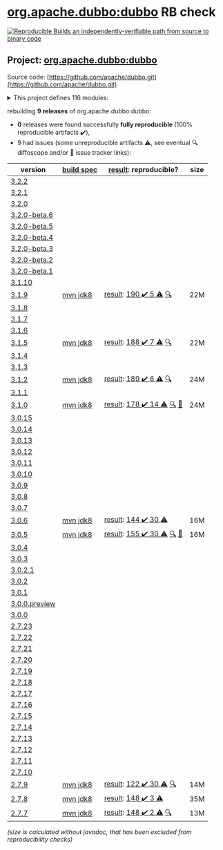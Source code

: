 [org.apache.dubbo:dubbo](https://central.sonatype.com/artifact/org.apache.dubbo/dubbo/3.1.9/versions) RB check
=======

[![Reproducible Builds](https://reproducible-builds.org/images/logos/rb.svg) an independently-verifiable path from source to binary code](https://reproducible-builds.org/)

## Project: [org.apache.dubbo:dubbo](https://central.sonatype.com/artifact/org.apache.dubbo/dubbo/3.1.9/versions)

Source code: [https://github.com/apache/dubbo.git](https://github.com/apache/dubbo.git)

<details><summary>This project defines 116 modules:</summary>

* [org.apache.dubbo:dubbo](https://central.sonatype.com/artifact/org.apache.dubbo/dubbo/3.1.9)
* [org.apache.dubbo:dubbo-auth](https://central.sonatype.com/artifact/org.apache.dubbo/dubbo-auth/3.1.9)
* [org.apache.dubbo:dubbo-bom](https://central.sonatype.com/artifact/org.apache.dubbo/dubbo-bom/3.1.9)
* [org.apache.dubbo:dubbo-cluster](https://central.sonatype.com/artifact/org.apache.dubbo/dubbo-cluster/3.1.9)
* [org.apache.dubbo:dubbo-common](https://central.sonatype.com/artifact/org.apache.dubbo/dubbo-common/3.1.9)
* [org.apache.dubbo:dubbo-compatible](https://central.sonatype.com/artifact/org.apache.dubbo/dubbo-compatible/3.1.9)
* [org.apache.dubbo:dubbo-compiler](https://central.sonatype.com/artifact/org.apache.dubbo/dubbo-compiler/3.1.9)
* [org.apache.dubbo:dubbo-config](https://central.sonatype.com/artifact/org.apache.dubbo/dubbo-config/3.1.9)
* [org.apache.dubbo:dubbo-config-api](https://central.sonatype.com/artifact/org.apache.dubbo/dubbo-config-api/3.1.9)
* [org.apache.dubbo:dubbo-config-spring](https://central.sonatype.com/artifact/org.apache.dubbo/dubbo-config-spring/3.1.9)
* [org.apache.dubbo:dubbo-configcenter](https://central.sonatype.com/artifact/org.apache.dubbo/dubbo-configcenter/3.1.9)
* [org.apache.dubbo:dubbo-configcenter-apollo](https://central.sonatype.com/artifact/org.apache.dubbo/dubbo-configcenter-apollo/3.1.9)
* [org.apache.dubbo:dubbo-configcenter-consul](https://central.sonatype.com/artifact/org.apache.dubbo/dubbo-configcenter-consul/3.1.9)
* [org.apache.dubbo:dubbo-configcenter-etcd](https://central.sonatype.com/artifact/org.apache.dubbo/dubbo-configcenter-etcd/3.1.9)
* [org.apache.dubbo:dubbo-configcenter-nacos](https://central.sonatype.com/artifact/org.apache.dubbo/dubbo-configcenter-nacos/3.1.9)
* [org.apache.dubbo:dubbo-configcenter-zookeeper](https://central.sonatype.com/artifact/org.apache.dubbo/dubbo-configcenter-zookeeper/3.1.9)
* [org.apache.dubbo:dubbo-container](https://central.sonatype.com/artifact/org.apache.dubbo/dubbo-container/3.1.9)
* [org.apache.dubbo:dubbo-container-api](https://central.sonatype.com/artifact/org.apache.dubbo/dubbo-container-api/3.1.9)
* [org.apache.dubbo:dubbo-container-log4j](https://central.sonatype.com/artifact/org.apache.dubbo/dubbo-container-log4j/3.1.9)
* [org.apache.dubbo:dubbo-container-logback](https://central.sonatype.com/artifact/org.apache.dubbo/dubbo-container-logback/3.1.9)
* [org.apache.dubbo:dubbo-container-spring](https://central.sonatype.com/artifact/org.apache.dubbo/dubbo-container-spring/3.1.9)
* [org.apache.dubbo:dubbo-dependencies](https://central.sonatype.com/artifact/org.apache.dubbo/dubbo-dependencies/3.1.9)
* [org.apache.dubbo:dubbo-dependencies-bom](https://central.sonatype.com/artifact/org.apache.dubbo/dubbo-dependencies-bom/3.1.9)
* [org.apache.dubbo:dubbo-dependencies-zookeeper](https://central.sonatype.com/artifact/org.apache.dubbo/dubbo-dependencies-zookeeper/3.1.9)
* [org.apache.dubbo:dubbo-dependencies-zookeeper-curator5](https://central.sonatype.com/artifact/org.apache.dubbo/dubbo-dependencies-zookeeper-curator5/3.1.9)
* [org.apache.dubbo:dubbo-distribution](https://central.sonatype.com/artifact/org.apache.dubbo/dubbo-distribution/3.1.9)
* [org.apache.dubbo:dubbo-filter](https://central.sonatype.com/artifact/org.apache.dubbo/dubbo-filter/3.1.9)
* [org.apache.dubbo:dubbo-filter-cache](https://central.sonatype.com/artifact/org.apache.dubbo/dubbo-filter-cache/3.1.9)
* [org.apache.dubbo:dubbo-filter-validation](https://central.sonatype.com/artifact/org.apache.dubbo/dubbo-filter-validation/3.1.9)
* [org.apache.dubbo:dubbo-kubernetes](https://central.sonatype.com/artifact/org.apache.dubbo/dubbo-kubernetes/3.1.9)
* [org.apache.dubbo:dubbo-metadata](https://central.sonatype.com/artifact/org.apache.dubbo/dubbo-metadata/3.1.9)
* [org.apache.dubbo:dubbo-metadata-api](https://central.sonatype.com/artifact/org.apache.dubbo/dubbo-metadata-api/3.1.9)
* [org.apache.dubbo:dubbo-metadata-definition-protobuf](https://central.sonatype.com/artifact/org.apache.dubbo/dubbo-metadata-definition-protobuf/3.1.9)
* [org.apache.dubbo:dubbo-metadata-processor](https://central.sonatype.com/artifact/org.apache.dubbo/dubbo-metadata-processor/3.1.9)
* [org.apache.dubbo:dubbo-metadata-report-consul](https://central.sonatype.com/artifact/org.apache.dubbo/dubbo-metadata-report-consul/3.1.9)
* [org.apache.dubbo:dubbo-metadata-report-etcd](https://central.sonatype.com/artifact/org.apache.dubbo/dubbo-metadata-report-etcd/3.1.9)
* [org.apache.dubbo:dubbo-metadata-report-nacos](https://central.sonatype.com/artifact/org.apache.dubbo/dubbo-metadata-report-nacos/3.1.9)
* [org.apache.dubbo:dubbo-metadata-report-redis](https://central.sonatype.com/artifact/org.apache.dubbo/dubbo-metadata-report-redis/3.1.9)
* [org.apache.dubbo:dubbo-metadata-report-zookeeper](https://central.sonatype.com/artifact/org.apache.dubbo/dubbo-metadata-report-zookeeper/3.1.9)
* [org.apache.dubbo:dubbo-metrics](https://central.sonatype.com/artifact/org.apache.dubbo/dubbo-metrics/3.1.9)
* [org.apache.dubbo:dubbo-metrics-api](https://central.sonatype.com/artifact/org.apache.dubbo/dubbo-metrics-api/3.1.9)
* [org.apache.dubbo:dubbo-metrics-prometheus](https://central.sonatype.com/artifact/org.apache.dubbo/dubbo-metrics-prometheus/3.1.9)
* [org.apache.dubbo:dubbo-monitor](https://central.sonatype.com/artifact/org.apache.dubbo/dubbo-monitor/3.1.9)
* [org.apache.dubbo:dubbo-monitor-api](https://central.sonatype.com/artifact/org.apache.dubbo/dubbo-monitor-api/3.1.9)
* [org.apache.dubbo:dubbo-monitor-default](https://central.sonatype.com/artifact/org.apache.dubbo/dubbo-monitor-default/3.1.9)
* [org.apache.dubbo:dubbo-native](https://central.sonatype.com/artifact/org.apache.dubbo/dubbo-native/3.1.9)
* [org.apache.dubbo:dubbo-native-plugin](https://central.sonatype.com/artifact/org.apache.dubbo/dubbo-native-plugin/3.1.9)
* [org.apache.dubbo:dubbo-parent](https://central.sonatype.com/artifact/org.apache.dubbo/dubbo-parent/3.1.9)
* [org.apache.dubbo:dubbo-plugin](https://central.sonatype.com/artifact/org.apache.dubbo/dubbo-plugin/3.1.9)
* [org.apache.dubbo:dubbo-qos](https://central.sonatype.com/artifact/org.apache.dubbo/dubbo-qos/3.1.9)
* [org.apache.dubbo:dubbo-reactive](https://central.sonatype.com/artifact/org.apache.dubbo/dubbo-reactive/3.1.9)
* [org.apache.dubbo:dubbo-registry](https://central.sonatype.com/artifact/org.apache.dubbo/dubbo-registry/3.1.9)
* [org.apache.dubbo:dubbo-registry-api](https://central.sonatype.com/artifact/org.apache.dubbo/dubbo-registry-api/3.1.9)
* [org.apache.dubbo:dubbo-registry-consul](https://central.sonatype.com/artifact/org.apache.dubbo/dubbo-registry-consul/3.1.9)
* [org.apache.dubbo:dubbo-registry-default](https://central.sonatype.com/artifact/org.apache.dubbo/dubbo-registry-default/3.1.9)
* [org.apache.dubbo:dubbo-registry-dns](https://central.sonatype.com/artifact/org.apache.dubbo/dubbo-registry-dns/3.1.9)
* [org.apache.dubbo:dubbo-registry-etcd3](https://central.sonatype.com/artifact/org.apache.dubbo/dubbo-registry-etcd3/3.1.9)
* [org.apache.dubbo:dubbo-registry-eureka](https://central.sonatype.com/artifact/org.apache.dubbo/dubbo-registry-eureka/3.1.9)
* [org.apache.dubbo:dubbo-registry-kubernetes](https://central.sonatype.com/artifact/org.apache.dubbo/dubbo-registry-kubernetes/3.1.9)
* [org.apache.dubbo:dubbo-registry-multicast](https://central.sonatype.com/artifact/org.apache.dubbo/dubbo-registry-multicast/3.1.9)
* [org.apache.dubbo:dubbo-registry-multiple](https://central.sonatype.com/artifact/org.apache.dubbo/dubbo-registry-multiple/3.1.9)
* [org.apache.dubbo:dubbo-registry-nacos](https://central.sonatype.com/artifact/org.apache.dubbo/dubbo-registry-nacos/3.1.9)
* [org.apache.dubbo:dubbo-registry-redis](https://central.sonatype.com/artifact/org.apache.dubbo/dubbo-registry-redis/3.1.9)
* [org.apache.dubbo:dubbo-registry-sofa](https://central.sonatype.com/artifact/org.apache.dubbo/dubbo-registry-sofa/3.1.9)
* [org.apache.dubbo:dubbo-registry-xds](https://central.sonatype.com/artifact/org.apache.dubbo/dubbo-registry-xds/3.1.9)
* [org.apache.dubbo:dubbo-registry-zookeeper](https://central.sonatype.com/artifact/org.apache.dubbo/dubbo-registry-zookeeper/3.1.9)
* [org.apache.dubbo:dubbo-remoting](https://central.sonatype.com/artifact/org.apache.dubbo/dubbo-remoting/3.1.9)
* [org.apache.dubbo:dubbo-remoting-api](https://central.sonatype.com/artifact/org.apache.dubbo/dubbo-remoting-api/3.1.9)
* [org.apache.dubbo:dubbo-remoting-etcd3](https://central.sonatype.com/artifact/org.apache.dubbo/dubbo-remoting-etcd3/3.1.9)
* [org.apache.dubbo:dubbo-remoting-grizzly](https://central.sonatype.com/artifact/org.apache.dubbo/dubbo-remoting-grizzly/3.1.9)
* [org.apache.dubbo:dubbo-remoting-http](https://central.sonatype.com/artifact/org.apache.dubbo/dubbo-remoting-http/3.1.9)
* [org.apache.dubbo:dubbo-remoting-mina](https://central.sonatype.com/artifact/org.apache.dubbo/dubbo-remoting-mina/3.1.9)
* [org.apache.dubbo:dubbo-remoting-netty](https://central.sonatype.com/artifact/org.apache.dubbo/dubbo-remoting-netty/3.1.9)
* [org.apache.dubbo:dubbo-remoting-netty4](https://central.sonatype.com/artifact/org.apache.dubbo/dubbo-remoting-netty4/3.1.9)
* [org.apache.dubbo:dubbo-remoting-p2p](https://central.sonatype.com/artifact/org.apache.dubbo/dubbo-remoting-p2p/3.1.9)
* [org.apache.dubbo:dubbo-remoting-redis](https://central.sonatype.com/artifact/org.apache.dubbo/dubbo-remoting-redis/3.1.9)
* [org.apache.dubbo:dubbo-remoting-zookeeper](https://central.sonatype.com/artifact/org.apache.dubbo/dubbo-remoting-zookeeper/3.1.9)
* [org.apache.dubbo:dubbo-remoting-zookeeper-curator5](https://central.sonatype.com/artifact/org.apache.dubbo/dubbo-remoting-zookeeper-curator5/3.1.9)
* [org.apache.dubbo:dubbo-rpc](https://central.sonatype.com/artifact/org.apache.dubbo/dubbo-rpc/3.1.9)
* [org.apache.dubbo:dubbo-rpc-api](https://central.sonatype.com/artifact/org.apache.dubbo/dubbo-rpc-api/3.1.9)
* [org.apache.dubbo:dubbo-rpc-dubbo](https://central.sonatype.com/artifact/org.apache.dubbo/dubbo-rpc-dubbo/3.1.9)
* [org.apache.dubbo:dubbo-rpc-grpc](https://central.sonatype.com/artifact/org.apache.dubbo/dubbo-rpc-grpc/3.1.9)
* [org.apache.dubbo:dubbo-rpc-hessian](https://central.sonatype.com/artifact/org.apache.dubbo/dubbo-rpc-hessian/3.1.9)
* [org.apache.dubbo:dubbo-rpc-http](https://central.sonatype.com/artifact/org.apache.dubbo/dubbo-rpc-http/3.1.9)
* [org.apache.dubbo:dubbo-rpc-injvm](https://central.sonatype.com/artifact/org.apache.dubbo/dubbo-rpc-injvm/3.1.9)
* [org.apache.dubbo:dubbo-rpc-memcached](https://central.sonatype.com/artifact/org.apache.dubbo/dubbo-rpc-memcached/3.1.9)
* [org.apache.dubbo:dubbo-rpc-native-thrift](https://central.sonatype.com/artifact/org.apache.dubbo/dubbo-rpc-native-thrift/3.1.9)
* [org.apache.dubbo:dubbo-rpc-redis](https://central.sonatype.com/artifact/org.apache.dubbo/dubbo-rpc-redis/3.1.9)
* [org.apache.dubbo:dubbo-rpc-rest](https://central.sonatype.com/artifact/org.apache.dubbo/dubbo-rpc-rest/3.1.9)
* [org.apache.dubbo:dubbo-rpc-rmi](https://central.sonatype.com/artifact/org.apache.dubbo/dubbo-rpc-rmi/3.1.9)
* [org.apache.dubbo:dubbo-rpc-thrift](https://central.sonatype.com/artifact/org.apache.dubbo/dubbo-rpc-thrift/3.1.9)
* [org.apache.dubbo:dubbo-rpc-triple](https://central.sonatype.com/artifact/org.apache.dubbo/dubbo-rpc-triple/3.1.9)
* [org.apache.dubbo:dubbo-rpc-webservice](https://central.sonatype.com/artifact/org.apache.dubbo/dubbo-rpc-webservice/3.1.9)
* [org.apache.dubbo:dubbo-rpc-xml](https://central.sonatype.com/artifact/org.apache.dubbo/dubbo-rpc-xml/3.1.9)
* [org.apache.dubbo:dubbo-serialization](https://central.sonatype.com/artifact/org.apache.dubbo/dubbo-serialization/3.1.9)
* [org.apache.dubbo:dubbo-serialization-api](https://central.sonatype.com/artifact/org.apache.dubbo/dubbo-serialization-api/3.1.9)
* [org.apache.dubbo:dubbo-serialization-avro](https://central.sonatype.com/artifact/org.apache.dubbo/dubbo-serialization-avro/3.1.9)
* [org.apache.dubbo:dubbo-serialization-fastjson](https://central.sonatype.com/artifact/org.apache.dubbo/dubbo-serialization-fastjson/3.1.9)
* [org.apache.dubbo:dubbo-serialization-fastjson2](https://central.sonatype.com/artifact/org.apache.dubbo/dubbo-serialization-fastjson2/3.1.9)
* [org.apache.dubbo:dubbo-serialization-fst](https://central.sonatype.com/artifact/org.apache.dubbo/dubbo-serialization-fst/3.1.9)
* [org.apache.dubbo:dubbo-serialization-gson](https://central.sonatype.com/artifact/org.apache.dubbo/dubbo-serialization-gson/3.1.9)
* [org.apache.dubbo:dubbo-serialization-hessian2](https://central.sonatype.com/artifact/org.apache.dubbo/dubbo-serialization-hessian2/3.1.9)
* [org.apache.dubbo:dubbo-serialization-jdk](https://central.sonatype.com/artifact/org.apache.dubbo/dubbo-serialization-jdk/3.1.9)
* [org.apache.dubbo:dubbo-serialization-kryo](https://central.sonatype.com/artifact/org.apache.dubbo/dubbo-serialization-kryo/3.1.9)
* [org.apache.dubbo:dubbo-serialization-native-hession](https://central.sonatype.com/artifact/org.apache.dubbo/dubbo-serialization-native-hession/3.1.9)
* [org.apache.dubbo:dubbo-serialization-protobuf](https://central.sonatype.com/artifact/org.apache.dubbo/dubbo-serialization-protobuf/3.1.9)
* [org.apache.dubbo:dubbo-serialization-protostuff](https://central.sonatype.com/artifact/org.apache.dubbo/dubbo-serialization-protostuff/3.1.9)
* [org.apache.dubbo:dubbo-serialization-test](https://central.sonatype.com/artifact/org.apache.dubbo/dubbo-serialization-test/3.1.9)
* [org.apache.dubbo:dubbo-spring-boot](https://central.sonatype.com/artifact/org.apache.dubbo/dubbo-spring-boot/3.1.9)
* [org.apache.dubbo:dubbo-spring-boot-actuator](https://central.sonatype.com/artifact/org.apache.dubbo/dubbo-spring-boot-actuator/3.1.9)
* [org.apache.dubbo:dubbo-spring-boot-actuator-compatible](https://central.sonatype.com/artifact/org.apache.dubbo/dubbo-spring-boot-actuator-compatible/3.1.9)
* [org.apache.dubbo:dubbo-spring-boot-autoconfigure](https://central.sonatype.com/artifact/org.apache.dubbo/dubbo-spring-boot-autoconfigure/3.1.9)
* [org.apache.dubbo:dubbo-spring-boot-autoconfigure-compatible](https://central.sonatype.com/artifact/org.apache.dubbo/dubbo-spring-boot-autoconfigure-compatible/3.1.9)
* [org.apache.dubbo:dubbo-spring-boot-compatible](https://central.sonatype.com/artifact/org.apache.dubbo/dubbo-spring-boot-compatible/3.1.9)
* [org.apache.dubbo:dubbo-spring-boot-starter](https://central.sonatype.com/artifact/org.apache.dubbo/dubbo-spring-boot-starter/3.1.9)
* [org.apache.dubbo:dubbo-xds](https://central.sonatype.com/artifact/org.apache.dubbo/dubbo-xds/3.1.9)
</details>

rebuilding **9 releases** of org.apache.dubbo:dubbo:
- **0** releases were found successfully **fully reproducible** (100% reproducible artifacts :heavy_check_mark:),
- 9 had issues (some unreproducible artifacts :warning:, see eventual :mag: diffoscope and/or :memo: issue tracker links):

| version | [build spec](/BUILDSPEC.md) | [result](https://reproducible-builds.org/docs/jvm/): reproducible? | size |
| -- | --------- | ------ | -- |
| [3.2.2](https://central.sonatype.com/artifact/org.apache.dubbo/dubbo/3.2.2/pom) | | | |
| [3.2.1](https://central.sonatype.com/artifact/org.apache.dubbo/dubbo/3.2.1/pom) | | | |
| [3.2.0](https://central.sonatype.com/artifact/org.apache.dubbo/dubbo/3.2.0/pom) | | | |
| [3.2.0-beta.6](https://central.sonatype.com/artifact/org.apache.dubbo/dubbo/3.2.0-beta.6/pom) | | | |
| [3.2.0-beta.5](https://central.sonatype.com/artifact/org.apache.dubbo/dubbo/3.2.0-beta.5/pom) | | | |
| [3.2.0-beta.4](https://central.sonatype.com/artifact/org.apache.dubbo/dubbo/3.2.0-beta.4/pom) | | | |
| [3.2.0-beta.3](https://central.sonatype.com/artifact/org.apache.dubbo/dubbo/3.2.0-beta.3/pom) | | | |
| [3.2.0-beta.2](https://central.sonatype.com/artifact/org.apache.dubbo/dubbo/3.2.0-beta.2/pom) | | | |
| [3.2.0-beta.1](https://central.sonatype.com/artifact/org.apache.dubbo/dubbo/3.2.0-beta.1/pom) | | | |
| [3.1.10](https://central.sonatype.com/artifact/org.apache.dubbo/dubbo/3.1.10/pom) | | | |
| [3.1.9](https://central.sonatype.com/artifact/org.apache.dubbo/dubbo/3.1.9/pom) | [mvn jdk8](dubbo-3.1.9.buildspec) | [result](dubbo-parent-3.1.9.buildinfo): [190 :heavy_check_mark:  5 :warning:](dubbo-parent-3.1.9.buildcompare) [:mag:](dubbo-parent-3.1.9.diffoscope) | 22M |
| [3.1.8](https://central.sonatype.com/artifact/org.apache.dubbo/dubbo/3.1.8/pom) | | | |
| [3.1.7](https://central.sonatype.com/artifact/org.apache.dubbo/dubbo/3.1.7/pom) | | | |
| [3.1.6](https://central.sonatype.com/artifact/org.apache.dubbo/dubbo/3.1.6/pom) | | | |
| [3.1.5](https://central.sonatype.com/artifact/org.apache.dubbo/dubbo/3.1.5/pom) | [mvn jdk8](dubbo-3.1.5.buildspec) | [result](dubbo-parent-3.1.5.buildinfo): [188 :heavy_check_mark:  7 :warning:](dubbo-parent-3.1.5.buildcompare) [:mag:](dubbo-parent-3.1.5.diffoscope) | 22M |
| [3.1.4](https://central.sonatype.com/artifact/org.apache.dubbo/dubbo/3.1.4/pom) | | | |
| [3.1.3](https://central.sonatype.com/artifact/org.apache.dubbo/dubbo/3.1.3/pom) | | | |
| [3.1.2](https://central.sonatype.com/artifact/org.apache.dubbo/dubbo/3.1.2/pom) | [mvn jdk8](dubbo-3.1.2.buildspec) | [result](dubbo-parent-3.1.2.buildinfo): [189 :heavy_check_mark:  6 :warning:](dubbo-parent-3.1.2.buildcompare) [:mag:](dubbo-parent-3.1.2.diffoscope) | 24M |
| [3.1.1](https://central.sonatype.com/artifact/org.apache.dubbo/dubbo/3.1.1/pom) | | | |
| [3.1.0](https://central.sonatype.com/artifact/org.apache.dubbo/dubbo/3.1.0/pom) | [mvn jdk8](dubbo-3.1.0.buildspec) | [result](dubbo-parent-3.1.0.buildinfo): [178 :heavy_check_mark:  14 :warning:](dubbo-parent-3.1.0.buildcompare) [:mag:](dubbo-parent-3.1.0.diffoscope) [:memo:](https://github.com/apache/dubbo/pull/10700) | 24M |
| [3.0.15](https://central.sonatype.com/artifact/org.apache.dubbo/dubbo/3.0.15/pom) | | | |
| [3.0.14](https://central.sonatype.com/artifact/org.apache.dubbo/dubbo/3.0.14/pom) | | | |
| [3.0.13](https://central.sonatype.com/artifact/org.apache.dubbo/dubbo/3.0.13/pom) | | | |
| [3.0.12](https://central.sonatype.com/artifact/org.apache.dubbo/dubbo/3.0.12/pom) | | | |
| [3.0.11](https://central.sonatype.com/artifact/org.apache.dubbo/dubbo/3.0.11/pom) | | | |
| [3.0.10](https://central.sonatype.com/artifact/org.apache.dubbo/dubbo/3.0.10/pom) | | | |
| [3.0.9](https://central.sonatype.com/artifact/org.apache.dubbo/dubbo/3.0.9/pom) | | | |
| [3.0.8](https://central.sonatype.com/artifact/org.apache.dubbo/dubbo/3.0.8/pom) | | | |
| [3.0.7](https://central.sonatype.com/artifact/org.apache.dubbo/dubbo/3.0.7/pom) | | | |
| [3.0.6](https://central.sonatype.com/artifact/org.apache.dubbo/dubbo/3.0.6/pom) | [mvn jdk8](dubbo-3.0.6.buildspec) | [result](dubbo-parent-3.0.6.buildinfo): [144 :heavy_check_mark:  30 :warning:](dubbo-parent-3.0.6.buildcompare) | 16M |
| [3.0.5](https://central.sonatype.com/artifact/org.apache.dubbo/dubbo/3.0.5/pom) | [mvn jdk8](dubbo-3.0.5.buildspec) | [result](dubbo-parent-3.0.5.buildinfo): [155 :heavy_check_mark:  30 :warning:](dubbo-parent-3.0.5.buildcompare) [:mag:](dubbo-parent-3.0.5.diffoscope) [:memo:](https://github.com/apache/dubbo/pull/10067) | 16M |
| [3.0.4](https://central.sonatype.com/artifact/org.apache.dubbo/dubbo/3.0.4/pom) | | | |
| [3.0.3](https://central.sonatype.com/artifact/org.apache.dubbo/dubbo/3.0.3/pom) | | | |
| [3.0.2.1](https://central.sonatype.com/artifact/org.apache.dubbo/dubbo/3.0.2.1/pom) | | | |
| [3.0.2](https://central.sonatype.com/artifact/org.apache.dubbo/dubbo/3.0.2/pom) | | | |
| [3.0.1](https://central.sonatype.com/artifact/org.apache.dubbo/dubbo/3.0.1/pom) | | | |
| [3.0.0.preview](https://central.sonatype.com/artifact/org.apache.dubbo/dubbo/3.0.0.preview/pom) | | | |
| [3.0.0](https://central.sonatype.com/artifact/org.apache.dubbo/dubbo/3.0.0/pom) | | | |
| [2.7.23](https://central.sonatype.com/artifact/org.apache.dubbo/dubbo/2.7.23/pom) | | | |
| [2.7.22](https://central.sonatype.com/artifact/org.apache.dubbo/dubbo/2.7.22/pom) | | | |
| [2.7.21](https://central.sonatype.com/artifact/org.apache.dubbo/dubbo/2.7.21/pom) | | | |
| [2.7.20](https://central.sonatype.com/artifact/org.apache.dubbo/dubbo/2.7.20/pom) | | | |
| [2.7.19](https://central.sonatype.com/artifact/org.apache.dubbo/dubbo/2.7.19/pom) | | | |
| [2.7.18](https://central.sonatype.com/artifact/org.apache.dubbo/dubbo/2.7.18/pom) | | | |
| [2.7.17](https://central.sonatype.com/artifact/org.apache.dubbo/dubbo/2.7.17/pom) | | | |
| [2.7.16](https://central.sonatype.com/artifact/org.apache.dubbo/dubbo/2.7.16/pom) | | | |
| [2.7.15](https://central.sonatype.com/artifact/org.apache.dubbo/dubbo/2.7.15/pom) | | | |
| [2.7.14](https://central.sonatype.com/artifact/org.apache.dubbo/dubbo/2.7.14/pom) | | | |
| [2.7.13](https://central.sonatype.com/artifact/org.apache.dubbo/dubbo/2.7.13/pom) | | | |
| [2.7.12](https://central.sonatype.com/artifact/org.apache.dubbo/dubbo/2.7.12/pom) | | | |
| [2.7.11](https://central.sonatype.com/artifact/org.apache.dubbo/dubbo/2.7.11/pom) | | | |
| [2.7.10](https://central.sonatype.com/artifact/org.apache.dubbo/dubbo/2.7.10/pom) | | | |
| [2.7.9](https://central.sonatype.com/artifact/org.apache.dubbo/dubbo/2.7.9/pom) | [mvn jdk8](dubbo-2.7.9.buildspec) | [result](dubbo-parent-2.7.9.buildinfo): [122 :heavy_check_mark:  30 :warning:](dubbo-parent-2.7.9.buildcompare) [:mag:](https://github.com/jvm-repo-rebuild/reproducible-central/blob/master/content/org/apache/dubbo/dubbo-parent-2.7.9.diffoscope) | 14M |
| [2.7.8](https://central.sonatype.com/artifact/org.apache.dubbo/dubbo/2.7.8/pom) | [mvn jdk8](dubbo-2.7.8.buildspec) | [result](dubbo-metadata-processor-2.7.8.buildinfo): [148 :heavy_check_mark:  3 :warning:](dubbo-metadata-processor-2.7.8.buildcompare) | 35M |
| [2.7.7](https://central.sonatype.com/artifact/org.apache.dubbo/dubbo/2.7.7/pom) | [mvn jdk8](dubbo-2.7.7.buildspec) | [result](dubbo-parent-2.7.7.buildinfo): [148 :heavy_check_mark:  2 :warning:](dubbo-parent-2.7.7.buildcompare) [:mag:](https://github.com/jvm-repo-rebuild/reproducible-central/blob/master/content/org/apache/dubbo/dubbo-parent-2.7.7.diffoscope) | 13M |

<i>(size is calculated without javadoc, that has been excluded from reproducibility checks)</i>
